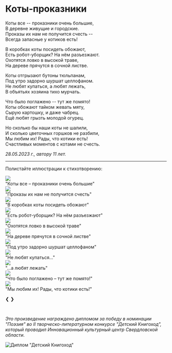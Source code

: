 # Коты-проказники

Коты все -- проказники очень большие,  
В деревне живущие и городские.  
Проказы их нам не получится счесть --  
Всегда запасные у котиков есть!

В коробках коты посидеть обожают,  
Есть робот-уборщик? На нём разъезжают.  
Охотятся ловко в высокой траве,  
На дереве прячутся в сочной листве.

Коты отгрызают бутоны тюльпанам,  
Под утро задорно шуршат целлофаном.  
Не любят купаться, а любят лежать,  
В объятьях хозяина тихо мурчать.

Что было поглажено -- тут же помято!  
Коты обожают тайком жевать мяту,  
Сырую картошку, и даже чабрец.  
Ещё любят грызть молодой огурец.

Но сколько бы наши коты не шалили,  
И сколько цветочных горшков не разбили,  
Мы любим их! Рады, что котики есть!  
Счастливых моментов с котами не счесть.

*28.05.2023 г., автору 11 лет.*

---

Полистайте иллюстрации к стихотворению:

<div class="slideshow-container">

<div class="mySlides fade">
  <img src="../../images/cats/running.jpg">
  <div class="text">"Коты все – проказники очень большие"</div>
</div>

<div class="mySlides fade">
  <img src="../../images/cats/pride.jpg">
  <div class="text">"Проказы их нам не получится счесть"</div>
</div>

<div class="mySlides fade">
  <img src="../../images/cats/box.jpg">
  <div class="text">"В коробках коты посидеть обожают"</div>
</div>

<div class="mySlides fade">
  <img src="../../images/cats/robot.jpg">
  <div class="text">"Есть робот-уборщик? На нём разъезжают"</div>
</div>

<div class="mySlides fade">
  <img src="../../images/cats/hunting.jpg">
  <div class="text">"Охотятся ловко в высокой траве"</div>
</div>

<div class="mySlides fade">
  <img src="../../images/cats/tree.jpg">
  <div class="text">"На дереве прячутся в сочной листве"</div>
</div>

<div class="mySlides fade">
  <img src="../../images/cats/jumping.jpg">
  <div class="text">"Под утро задорно шуршат целлофаном"</div>
</div>

<div class="mySlides fade">
  <img src="../../images/cats/wet-cat.jpg">
  <div class="text">"Не любят купаться..."</div>
</div>

<div class="mySlides fade">
  <img src="../../images/cats/purring.jpg">
  <div class="text">"...а любят лежать"</div>
</div>

<div class="mySlides fade">
  <img src="../../images/cats/sharpen-claws.jpg">
  <div class="text">"Что было поглажено – тут же помято!"</div>
</div>

<div class="mySlides fade">
  <img src="../../images/cats/funny-cats.jpg">
  <div class="text">"Мы любим их! Рады, что котики есть!"</div>
</div>

<a class="prev" onclick="plusSlides(-1)">❮</a>
<a class="next" onclick="plusSlides(1)">❯</a>

</div>
<br>

<div style="text-align:center">
  <span class="dot" onclick="currentSlide(1)"></span>
  <span class="dot" onclick="currentSlide(2)"></span>
  <span class="dot" onclick="currentSlide(3)"></span>
  <span class="dot" onclick="currentSlide(4)"></span>
  <span class="dot" onclick="currentSlide(5)"></span>
  <span class="dot" onclick="currentSlide(6)"></span>
  <span class="dot" onclick="currentSlide(7)"></span>
  <span class="dot" onclick="currentSlide(8)"></span>
  <span class="dot" onclick="currentSlide(9)"></span>
  <span class="dot" onclick="currentSlide(10)"></span>
  <span class="dot" onclick="currentSlide(11)"></span>
</div>

<script>
let slideIndex = 1;
showSlides(slideIndex);

function plusSlides(n) {
  showSlides(slideIndex += n);
}

function currentSlide(n) {
  showSlides(slideIndex = n);
}

function showSlides(n) {
  let i;
  let slides = document.getElementsByClassName("mySlides");
  let dots = document.getElementsByClassName("dot");
  if (n > slides.length) {slideIndex = 1}    
  if (n < 1) {slideIndex = slides.length}
  for (i = 0; i < slides.length; i++) {
    slides[i].style.display = "none";  
  }
  for (i = 0; i < dots.length; i++) {
    dots[i].className = dots[i].className.replace(" active", "");
  }
  slides[slideIndex-1].style.display = "block";  
  dots[slideIndex-1].className += " active";
}
</script>

*Это произведение награждено дипломом за победу в номинации "Поэзия" во II творческо-литературном конкурсе "Детский Книгоход", который проводил Инновационный культурный центр Свердловской области.*

![Диплом "Детский Книгоход"](../images/achievements/diplom-knigokhod-poetry.jpg)
